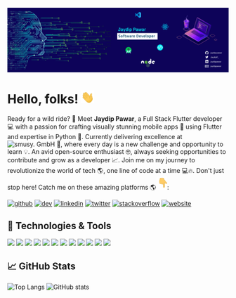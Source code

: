 
[![Header](https://github.com/jaydip-pawar/jaydip-pawar/blob/main/readme_header.png "Header")](https://jaydip-pawar.web.app/)

# Hello, folks! <img src="https://github.com/jaydip-pawar/jaydip-pawar/blob/main/wave.gif" width="30px">

Ready for a wild ride? 🚀 Meet **Jaydip Pawar**, a Full Stack Flutter developer 💻 with a passion for crafting visually stunning mobile apps 📱 using Flutter and expertise in Python 🐍. Currently delivering excellence at ![smusy. GmbH](https://www.linkedin.com/company/smusy/) 💼, where every day is a new challenge and opportunity to learn 💡. An avid open-source enthusiast 🤓, always seeking opportunities to contribute and grow as a developer 📈. Join me on my journey to revolutionize the world of tech 🌎, one line of code at a time 💻🔥.
Don't just stop here! Catch me on these amazing platforms 🌎<img src="https://github.com/jaydip-pawar/jaydip-pawar/blob/main/down_point.gif" width="25px">:

[<img src='https://cdn.jsdelivr.net/npm/simple-icons@3.0.1/icons/github.svg' alt='github' height='40'>](https://github.com/jaydip-pawar) [<img src='https://cdn.jsdelivr.net/npm/simple-icons@3.0.1/icons/dev-dot-to.svg' alt='dev' height='40'>](https://dev.to/jaydippawar)  [<img src='https://cdn.jsdelivr.net/npm/simple-icons@3.0.1/icons/linkedin.svg' alt='linkedin' height='40'>](https://www.linkedin.com/in/jaydippawar/)  [<img src='https://cdn.jsdelivr.net/npm/simple-icons@3.0.1/icons/twitter.svg' alt='twitter' height='40'>](https://twitter.com/JaydipP_)  [<img src='https://cdn.jsdelivr.net/npm/simple-icons@3.0.1/icons/stackoverflow.svg' alt='stackoverflow' height='40'>](https://stackoverflow.com/users/13359721/jaydip-pawar)  [<img src='https://cdn.jsdelivr.net/npm/simple-icons@3.0.1/icons/icloud.svg' alt='website' height='40'>](https://jaydip-pawar.web.app)  

## 🔧 Technologies & Tools
![](https://img.shields.io/badge/OS-Windows-informational?style=flat&logo=windows&logoColor=white&color=2bbc8a)
![](https://img.shields.io/badge/Editor-Android_Studio-informational?style=flat&logo=androidstudio&logoColor=white&color=2bbc8a)
![](https://img.shields.io/badge/Editor-VS_Code-informational?style=flat&logo=visualstudiocode&logoColor=white&color=2bbc8a)
![](https://img.shields.io/badge/Framework-Flutter-informational?style=flat&logo=flutter&logoColor=white&color=2bbc8a)
![](https://img.shields.io/badge/Code-Python-informational?style=flat&logo=python&logoColor=white&color=2bbc8a)
![](https://img.shields.io/badge/Code-Dart-informational?style=flat&logo=dart&logoColor=white&color=2bbc8a)
![](https://img.shields.io/badge/Code-Java-informational?style=flat&logo=java&logoColor=white&color=2bbc8a)
![](https://img.shields.io/badge/Code-HTML-informational?style=flat&logo=html5&logoColor=white&color=2bbc8a)
![](https://img.shields.io/badge/Code-CSS-informational?style=flat&logo=css3&logoColor=white&color=2bbc8a)
![](https://img.shields.io/badge/Code-JavaScript-informational?style=flat&logo=javascript&logoColor=white&color=2bbc8a)
![](https://img.shields.io/badge/Shell-PowerShell-informational?style=flat&logo=powershell&logoColor=white&color=2bbc8a)
![](https://img.shields.io/badge/Cloud-Firebase-informational?style=flat&logo=firebase&logoColor=white&color=2bbc8a)

## &#x1f4c8; GitHub Stats 
![Top Langs](https://github-readme-stats.vercel.app/api/top-langs/?username=jaydip-pawar)
![GitHub stats](https://github-readme-stats.vercel.app/api?username=jaydip-pawar&show_icons=true) 
